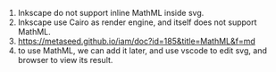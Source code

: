 1. Inkscape do not support inline MathML inside svg.
1. Inkscape use Cairo as render engine, and itself does not support MathML.
1. https://metaseed.github.io/iam/doc?id=185&title=MathML&f=md
1. to use MathML, we can add it later, and use vscode to edit svg, and browser to view its result.
